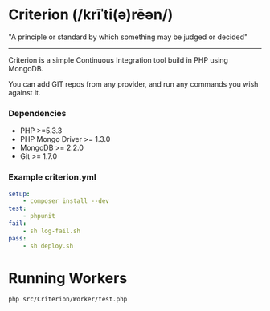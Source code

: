 Criterion (/krīˈti(ə)rēən/)
===
"A principle or standard by which something may be judged or decided"

----

Criterion is a simple Continuous Integration tool build in PHP using MongoDB.

You can add GIT repos from any provider, and run any commands you wish against it.


### Dependencies

- PHP >=5.3.3
- PHP Mongo Driver >= 1.3.0
- MongoDB >= 2.2.0
- Git >= 1.7.0


### Example criterion.yml
```yml
setup:
    - composer install --dev
test:
    - phpunit
fail:
    - sh log-fail.sh
pass:
    - sh deploy.sh
```


# Running Workers

```shell
php src/Criterion/Worker/test.php
```
